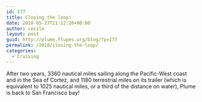 ```yaml
---
id: 177
title: Closing the loop!
date: 2010-05-27T21:12:20+00:00
author: cecile
layout: post
guid: http://plume.flupes.org/blog/?p=177
permalink: /2010/closing-the-loop/
categories:
  - Cruising
---
```

After two years, 3360 nautical miles sailing along the Pacific-West coast and in the Sea of Cortez, and 1180 terrestrial miles on its trailer (which is equivalent to 1025 nautical miles, or a third of the distance on water), Plume is back to San Francisco bay!